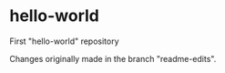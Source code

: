# hello-world
First "hello-world" repository

Changes originally made in the branch "readme-edits".
